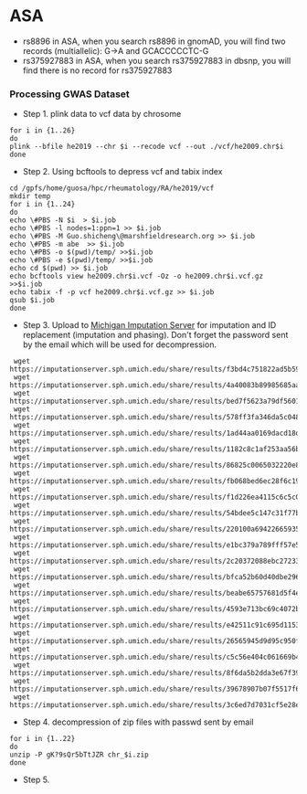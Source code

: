 # ASA

* rs8896 in ASA, when you search rs8896 in gnomAD, you will find two records (multiallelic): G->A and GCACCCCCTC-G
* rs375927883 in ASA, when you search rs375927883 in dbsnp, you will find there is no record for rs375927883

### Processing GWAS Dataset

* Step 1. plink data to vcf data by chrosome

```
for i in {1..26}
do
plink --bfile he2019 --chr $i --recode vcf --out ./vcf/he2009.chr$i
done
```
* Step 2. Using bcftools to depress vcf and tabix index

```
cd /gpfs/home/guosa/hpc/rheumatology/RA/he2019/vcf
mkdir temp
for i in {1..24}
do
echo \#PBS -N $i  > $i.job
echo \#PBS -l nodes=1:ppn=1 >> $i.job
echo \#PBS -M Guo.shicheng\@marshfieldresearch.org >> $i.job
echo \#PBS -m abe  >> $i.job
echo \#PBS -o $(pwd)/temp/ >>$i.job
echo \#PBS -e $(pwd)/temp/ >>$i.job
echo cd $(pwd) >> $i.job
echo bcftools view he2009.chr$i.vcf -Oz -o he2009.chr$i.vcf.gz >>$i.job
echo tabix -f -p vcf he2009.chr$i.vcf.gz >> $i.job
qsub $i.job
done
```
* Step 3. Upload to [Michigan Imputation Server](https://imputationserver.sph.umich.edu) for imputation and ID replacement (imputation and phasing). Don't forget the password sent by the email which will be used for decompression. 
```
 wget https://imputationserver.sph.umich.edu/share/results/f3bd4c751822ad5b595f84ddce8633dd/chr_1.zip
 wget https://imputationserver.sph.umich.edu/share/results/4a40083b89985685aa7497410b76de2e/chr_10.zip
 wget https://imputationserver.sph.umich.edu/share/results/bed7f5623a79df56011c415de914bea8/chr_11.zip
 wget https://imputationserver.sph.umich.edu/share/results/578ff3fa346da5c04804abdb0eb93900/chr_12.zip
 wget https://imputationserver.sph.umich.edu/share/results/1ad44aa0169dacd18d2328a4d08cd9f5/chr_13.zip
 wget https://imputationserver.sph.umich.edu/share/results/1182c8c1af253aa56b9b5b9002a2575a/chr_14.zip
 wget https://imputationserver.sph.umich.edu/share/results/86825c0065032220e8d74c811396debe/chr_15.zip
 wget https://imputationserver.sph.umich.edu/share/results/fb068bed6ec28f6c19c08c1f62ac508c/chr_16.zip
 wget https://imputationserver.sph.umich.edu/share/results/f1d226ea4115c6c5c05f84bb6a7fedb8/chr_17.zip
 wget https://imputationserver.sph.umich.edu/share/results/54bdee5c147c31f77b2ce393eb1be295/chr_18.zip
 wget https://imputationserver.sph.umich.edu/share/results/220100a69422665935a46cd3733112b0/chr_19.zip
 wget https://imputationserver.sph.umich.edu/share/results/e1bc379a789fff57e5e49c7aca17ccb5/chr_2.zip
 wget https://imputationserver.sph.umich.edu/share/results/2c20372088ebc27233341ab964641baa/chr_20.zip
 wget https://imputationserver.sph.umich.edu/share/results/bfca52b60d40dbe2965464e9b93dcb1c/chr_21.zip
 wget https://imputationserver.sph.umich.edu/share/results/beabe65757681d5f4e5f5cb068a4e58b/chr_22.zip
 wget https://imputationserver.sph.umich.edu/share/results/4593e713bc69c4072b380bc7a4c037a9/chr_3.zip
 wget https://imputationserver.sph.umich.edu/share/results/e42511c91c695d1153ac5a48c32231e2/chr_4.zip
 wget https://imputationserver.sph.umich.edu/share/results/26565945d9d95c950f0db8c9afb11f3c/chr_5.zip
 wget https://imputationserver.sph.umich.edu/share/results/c5c56e404c061669b4e26d0bdefdbd49/chr_6.zip
 wget https://imputationserver.sph.umich.edu/share/results/8f6da5b2dda3e67f3933170ae23b10bd/chr_7.zip
 wget https://imputationserver.sph.umich.edu/share/results/39678907b07f5517f6af388ff1d962a1/chr_8.zip
 wget https://imputationserver.sph.umich.edu/share/results/3c6ed7d7031cf5e28ef9b0cf9b6d3992/chr_9.zip
```
* Step 4. decompression of zip files with passwd sent by email
```
for i in {1..22}
do
unzip -P gK?9sQr5bTtJZR chr_$i.zip 
done
```
* Step 5. 



